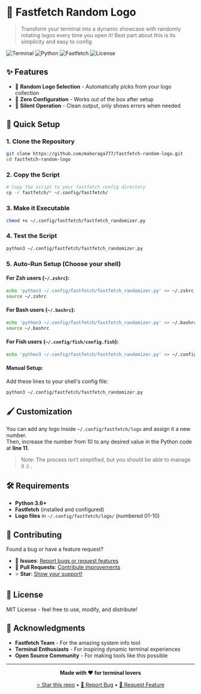 # 🎨 Fastfetch Random Logo

> Transform your terminal into a dynamic showcase with randomly rotating logos every time you open it!
> Best part about this is its simplicity and easy to config

![Terminal](https://img.shields.io/badge/Terminal-Enhanced-brightgreen)
![Python](https://img.shields.io/badge/Python-3.6+-blue)
![Fastfetch](https://img.shields.io/badge/Fastfetch-Compatible-orange)
![License](https://img.shields.io/badge/License-MIT-green)

## ✨ Features

- 🎲 **Random Logo Selection** - Automatically picks from your logo collection
- 🚀 **Zero Configuration** - Works out of the box after setup
- 🎯 **Silent Operation** - Clean output, only shows errors when needed

## 🚀 Quick Setup

### 1. **Clone the Repository**
```bash
git clone https://github.com/mahoraga777/fastfetch-random-logo.git
cd fastfetch-random-logo
```

### 2. **Copy the Script**
```bash
# Copy the script to your fastfetch config directory
cp -r fastfetch/* ~/.config/fastfetch/
```

### 3. **Make it Executable**
```bash
chmod +x ~/.config/fastfetch/fastfetch_randomizer.py
```

### 4. **Test the Script**
```bash
python3 ~/.config/fastfetch/fastfetch_randomizer.py
```

### 5. **Auto-Run Setup** (Choose your shell)

#### For **Zsh** users (`~/.zshrc`):
```bash
echo 'python3 ~/.config/fastfetch/fastfetch_randomizer.py' >> ~/.zshrc
source ~/.zshrc
```

#### For **Bash** users (`~/.bashrc`):
```bash
echo 'python3 ~/.config/fastfetch/fastfetch_randomizer.py' >> ~/.bashrc
source ~/.bashrc
```

#### For **Fish** users (`~/.config/fish/config.fish`):
```bash
echo 'python3 ~/.config/fastfetch/fastfetch_randomizer.py' >> ~/.config/fish/config.fish

```

#### Manual Setup:
Add these lines to your shell's config file:
```bash
python3 ~/.config/fastfetch/fastfetch_randomizer.py
```
## 🖌️ Customization

You can add any logo inside `~/.config/fastfetch/logo` and assign it a new number.  
Then, increase the number from 10 to any desired value in the Python code at **line 11**.  

> Note: The process isn’t simplified, but you should be able to manage it :) .


## 🛠️ Requirements

- **Python 3.6+**
- **Fastfetch** (installed and configured)
- **Logo files** in `~/.config/fastfetch/logo/` (numbered 01-10)

## 🤝 Contributing

Found a bug or have a feature request? 
- 🐛 **Issues**: [Report bugs or request features](https://github.com/mahoraga777/fastfetch-random-logo/issues)
- 🔄 **Pull Requests**: [Contribute improvements](https://github.com/mahoraga777/fastfetch-random-logo/pulls)
- ⭐ **Star**: [Show your support!](https://github.com/mahoraga777/fastfetch-random-logo)

## 📄 License

MIT License - feel free to use, modify, and distribute!

## 🙏 Acknowledgments

- **Fastfetch Team** - For the amazing system info tool
- **Terminal Enthusiasts** - For inspiring dynamic terminal experiences
- **Open Source Community** - For making tools like this possible

---

<div align="center">

**Made with ❤️ for terminal lovers**

[⭐ Star this repo](https://github.com/mahoraga777/fastfetch-random-logo) • [🐛 Report Bug](https://github.com/mahoraga777/fastfetch-random-logo/issues) • [🚀 Request Feature](https://github.com/mahoraga777/fastfetch-random-logo/issues)

</div>
